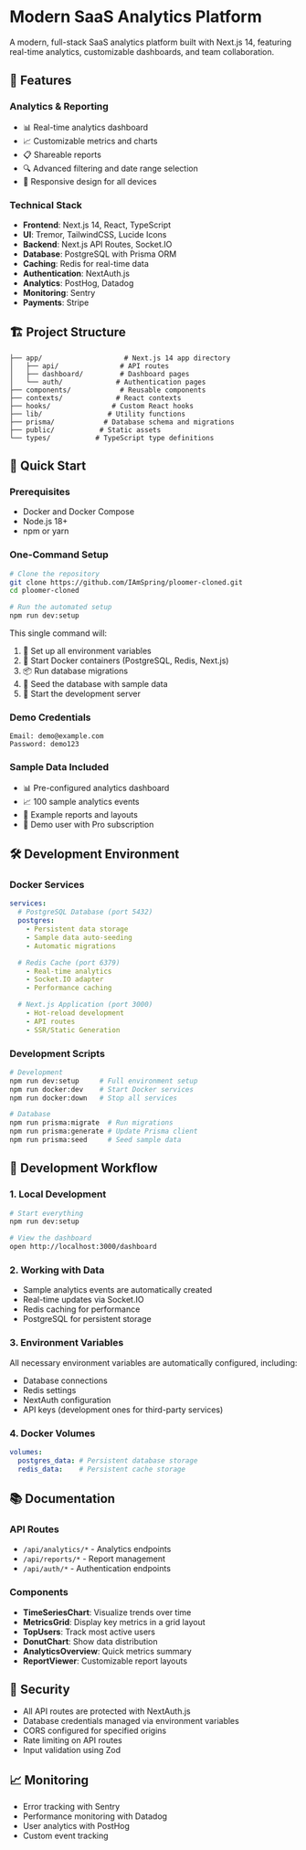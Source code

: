 # Modern SaaS Analytics Platform

A modern, full-stack SaaS analytics platform built with Next.js 14, featuring real-time analytics, customizable dashboards, and team collaboration.

## 🚀 Features

### Analytics & Reporting
- 📊 Real-time analytics dashboard
- 📈 Customizable metrics and charts
- 📋 Shareable reports
- 🔍 Advanced filtering and date range selection
- 📱 Responsive design for all devices

### Technical Stack
- **Frontend**: Next.js 14, React, TypeScript
- **UI**: Tremor, TailwindCSS, Lucide Icons
- **Backend**: Next.js API Routes, Socket.IO
- **Database**: PostgreSQL with Prisma ORM
- **Caching**: Redis for real-time data
- **Authentication**: NextAuth.js
- **Analytics**: PostHog, Datadog
- **Monitoring**: Sentry
- **Payments**: Stripe

## 🏗 Project Structure
```
├── app/                    # Next.js 14 app directory
│   ├── api/               # API routes
│   ├── dashboard/         # Dashboard pages
│   └── auth/             # Authentication pages
├── components/            # Reusable components
├── contexts/             # React contexts
├── hooks/               # Custom React hooks
├── lib/                # Utility functions
├── prisma/            # Database schema and migrations
├── public/           # Static assets
└── types/           # TypeScript type definitions
```

## 🚀 Quick Start

### Prerequisites
- Docker and Docker Compose
- Node.js 18+
- npm or yarn

### One-Command Setup
```bash
# Clone the repository
git clone https://github.com/IAmSpring/ploomer-cloned.git
cd ploomer-cloned

# Run the automated setup
npm run dev:setup
```

This single command will:
1. 🔧 Set up all environment variables
2. 🐳 Start Docker containers (PostgreSQL, Redis, Next.js)
3. 📦 Run database migrations
4. 🌱 Seed the database with sample data
5. 🚀 Start the development server

### Demo Credentials
```
Email: demo@example.com
Password: demo123
```

### Sample Data Included
- 📊 Pre-configured analytics dashboard
- 📈 100 sample analytics events
- 📑 Example reports and layouts
- 👤 Demo user with Pro subscription

## 🛠 Development Environment

### Docker Services
```yaml
services:
  # PostgreSQL Database (port 5432)
  postgres:
    - Persistent data storage
    - Sample data auto-seeding
    - Automatic migrations

  # Redis Cache (port 6379)
    - Real-time analytics
    - Socket.IO adapter
    - Performance caching

  # Next.js Application (port 3000)
    - Hot-reload development
    - API routes
    - SSR/Static Generation
```

### Development Scripts
```bash
# Development
npm run dev:setup     # Full environment setup
npm run docker:dev    # Start Docker services
npm run docker:down   # Stop all services

# Database
npm run prisma:migrate  # Run migrations
npm run prisma:generate # Update Prisma client
npm run prisma:seed     # Seed sample data
```

## 🔄 Development Workflow

### 1. Local Development
```bash
# Start everything
npm run dev:setup

# View the dashboard
open http://localhost:3000/dashboard
```

### 2. Working with Data
- Sample analytics events are automatically created
- Real-time updates via Socket.IO
- Redis caching for performance
- PostgreSQL for persistent storage

### 3. Environment Variables
All necessary environment variables are automatically configured, including:
- Database connections
- Redis settings
- NextAuth configuration
- API keys (development ones for third-party services)

### 4. Docker Volumes
```yaml
volumes:
  postgres_data: # Persistent database storage
  redis_data:    # Persistent cache storage
```

## 📚 Documentation

### API Routes
- `/api/analytics/*` - Analytics endpoints
- `/api/reports/*` - Report management
- `/api/auth/*` - Authentication endpoints

### Components
- **TimeSeriesChart**: Visualize trends over time
- **MetricsGrid**: Display key metrics in a grid layout
- **TopUsers**: Track most active users
- **DonutChart**: Show data distribution
- **AnalyticsOverview**: Quick metrics summary
- **ReportViewer**: Customizable report layouts

## 🔐 Security

- All API routes are protected with NextAuth.js
- Database credentials managed via environment variables
- CORS configured for specified origins
- Rate limiting on API routes
- Input validation using Zod

## 📈 Monitoring

- Error tracking with Sentry
- Performance monitoring with Datadog
- User analytics with PostHog
- Custom event tracking